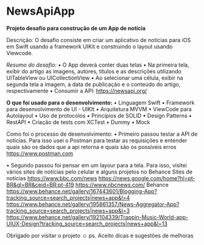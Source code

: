 # NewsApiApp
 
**Projeto desafio para construção de um App de notícia**

Descrição:
O desafio consiste em criar um aplicativo de notícias para iOS em Swift usando a framework UIKit e construindo o layout usando Viewcode.

*Resumo do desafio:*
• O App deverá conter duas telas
• Na primeira tela, exibir do artigo as imagens, autores, títulos e as
descrições utilizando UITableView ou UICollectionView
• Ao selecionar uma célula, exibir na segunda tela a imagem, a data de
publicação e o conteúdo do artigo, respectivamente
• Consumir a API: https://newsapi.org/

**O que foi usado para o desenvolvimento:**
• Linguagem Swift
• Framework para desenvolvimento de UI - UIKIt
• Arquitetura MVVM
• ViewCode para Autolayout
• Uso de protocolos
• Princípios de SOLID
• Design Patterns 
• RestAPI
• Criação de tests com XCTest
  • Dummy
  • Mock

Como foi o processo de desenvolvimento: 
• Primeiro passou testar a API de notícias. Para isso usei o Postman para testar as requisições e entender quais são os dados que a api retorna e quais são os possíveis erros
https://www.postman.com

• Segundo passou foi pensar em um layour para a tela. Para isso, visitei vários sites de notícias pelo celular e alguns projetos no Behance
Sites de notícias
https://www.bbc.com/news
https://news.google.com/home?hl=pt-BR&gl=BR&ceid=BR:pt-419
https://www.nbcnews.com/
Behance
https://www.behance.net/gallery/167443601/Blogging-App?tracking_source=search_projects|news+app&l=4
https://www.behance.net/gallery/195861357/News-Aggregator-App?tracking_source=search_projects|news+app&l=3
https://www.behance.net/gallery/192104339/Trappin-Music-World-app-UIUX-Design?tracking_source=search_projects|news+app&l=13

Obrigado por visitar o projeto ☺️
ps. Aceito dicas e sugestões de melhoras
